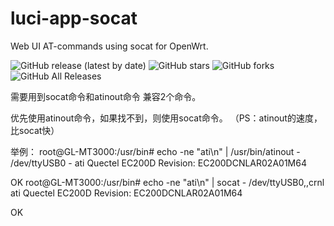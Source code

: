 # luci-app-socat

Web UI AT-commands using socat for OpenWrt.

![GitHub release (latest by date)](https://img.shields.io/github/v/release/4IceG/luci-app-socat?style=flat-square)
![GitHub stars](https://img.shields.io/github/stars/4IceG/luci-app-socat?style=flat-square)
![GitHub forks](https://img.shields.io/github/forks/4IceG/luci-app-socat?style=flat-square)
![GitHub All Releases](https://img.shields.io/github/downloads/4IceG/luci-app-socat/total)


需要用到socat命令和atinout命令
兼容2个命令。

优先使用atinout命令，如果找不到，则使用socat命令。
（PS：atinout的速度，比socat快）

举例：
root@GL-MT3000:/usr/bin# echo -ne "ati\n" | /usr/bin/atinout - /dev/ttyUSB0 -
ati
Quectel
EC200D
Revision: EC200DCNLAR02A01M64

OK
root@GL-MT3000:/usr/bin# echo -ne "ati\n" | socat - /dev/ttyUSB0,,crnl
ati
Quectel
EC200D
Revision: EC200DCNLAR02A01M64

OK
